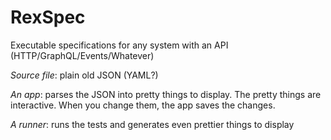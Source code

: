 # RexSpec

Executable specifications for any system with an API (HTTP/GraphQL/Events/Whatever)

*Source file*: plain old JSON (YAML?)

*An app*: parses the JSON into pretty things to display. The pretty things are interactive. When you change them, the 
app saves the changes.

*A runner*: runs the tests and generates even prettier things to display


